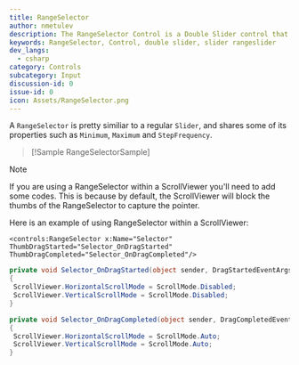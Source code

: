 ```yaml
---
title: RangeSelector
author: nmetulev
description: The RangeSelector Control is a Double Slider control that allows the user to select a sub-range of values from a larger range of possible values. The user can slide from the left or right of the range.
keywords: RangeSelector, Control, double slider, slider rangeslider
dev_langs:
  - csharp
category: Controls
subcategory: Input
discussion-id: 0
issue-id: 0
icon: Assets/RangeSelector.png
---
```


A `RangeSelector` is pretty similiar to a regular `Slider`, and shares some of its properties such as `Minimum`, `Maximum` and `StepFrequency`.

> [!Sample RangeSelectorSample]

> [!NOTE]
> If you are using a RangeSelector within a ScrollViewer you'll need to add some codes. This is because by default, the ScrollViewer will block the thumbs of the RangeSelector to capture the pointer.

Here is an example of using RangeSelector within a ScrollViewer:

```xaml
<controls:RangeSelector x:Name="Selector" ThumbDragStarted="Selector_OnDragStarted" ThumbDragCompleted="Selector_OnDragCompleted"/>
```

```csharp
private void Selector_OnDragStarted(object sender, DragStartedEventArgs e)
{
 ScrollViewer.HorizontalScrollMode = ScrollMode.Disabled;
 ScrollViewer.VerticalScrollMode = ScrollMode.Disabled;
}

private void Selector_OnDragCompleted(object sender, DragCompletedEventArgs e)
{
 ScrollViewer.HorizontalScrollMode = ScrollMode.Auto;
 ScrollViewer.VerticalScrollMode = ScrollMode.Auto;
}
```
